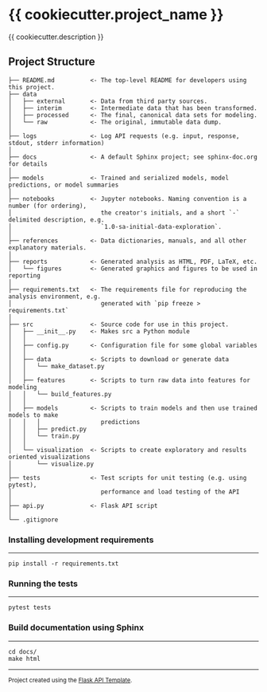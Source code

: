 {{ cookiecutter.project_name }}
==============================

{{ cookiecutter.description }}

Project Structure
------------

    ├── README.md          <- The top-level README for developers using this project.
	├── data
	│   ├── external       <- Data from third party sources.
	│   ├── interim        <- Intermediate data that has been transformed.
	│   ├── processed      <- The final, canonical data sets for modeling.
	│   └── raw            <- The original, immutable data dump.
	│
	├── logs               <- Log API requests (e.g. input, response, stdout, stderr information)
	│
	├── docs               <- A default Sphinx project; see sphinx-doc.org for details
	│
	├── models             <- Trained and serialized models, model predictions, or model summaries
	│
	├── notebooks          <- Jupyter notebooks. Naming convention is a number (for ordering),
	│                         the creator's initials, and a short `-` delimited description, e.g.
	│                         `1.0-sa-initial-data-exploration`.
	│
	├── references         <- Data dictionaries, manuals, and all other explanatory materials.
	│
	├── reports            <- Generated analysis as HTML, PDF, LaTeX, etc.
	│   └── figures        <- Generated graphics and figures to be used in reporting
	│
	├── requirements.txt   <- The requirements file for reproducing the analysis environment, e.g.
	│                         generated with `pip freeze > requirements.txt`
	│
	├── src                <- Source code for use in this project.
	│   ├── __init__.py    <- Makes src a Python module
	│   │
	│   ├── config.py      <- Configuration file for some global variables
	│   │
	│   ├── data           <- Scripts to download or generate data
	│   │   └── make_dataset.py
	│   │
	│   ├── features       <- Scripts to turn raw data into features for modeling
	│   │   └── build_features.py
	│   │
	│   ├── models         <- Scripts to train models and then use trained models to make
	│   │   │                 predictions
	│   │   ├── predict.py
	│   │   └── train.py
	│   │
	│   └── visualization  <- Scripts to create exploratory and results oriented visualizations
	│       └── visualize.py
	│
	├── tests              <- Test scripts for unit testing (e.g. using pytest), 
	│                         performance and load testing of the API
	│
	├── api.py             <- Flask API script
	│
	└── .gitignore


### Installing development requirements
------------

    pip install -r requirements.txt

### Running the tests
------------

    pytest tests

### Build documentation using Sphinx
------------

    cd docs/
    make html


--------

<p><small>Project created using the <a target="_blank" href="https://github.com/sujitahirrao/flask-api-template">Flask API Template</a>.</small></p>
